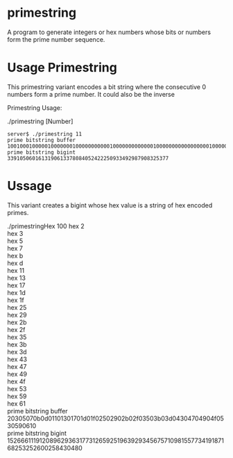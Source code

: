 # primestring

A program to generate integers or hex numbers whose bits or numbers form the prime number sequence.

# Usage Primestring

This primestring variant encodes a bit string where the consecutive 0 numbers form a prime number.
It could also be the inverse

Primestring Usage:

./primestring [Number]

```
server$ ./primestring 11
prime bitstring buffer 1001000100000100000001000000000001000000000000010000000000000000010000000000000000000100000000000000000000000100000000000000000000000000000100000000000000000000000000000001  
prime bitstring bigint 3391050601613190613378084052422250933492987908325377
```
# Ussage

This variant creates a bigint whose hex value is a string of hex encoded primes.

 ./primestringHex 100
hex  2  
hex  3  
hex  5  
hex  7  
hex  b  
hex  d  
hex  11  
hex  13  
hex  17  
hex  1d  
hex  1f  
hex  25  
hex  29  
hex  2b  
hex  2f  
hex  35  
hex  3b  
hex  3d  
hex  43  
hex  47  
hex  49  
hex  4f  
hex  53  
hex  59  
hex  61  
prime bitstring buffer  20305070b0d01101301701d01f02502902b02f03503b03d04304704904f0530590610  
prime bitstring bigint 15266611191208962936317731265925196392934567571098155773419187168253252600258430480  
